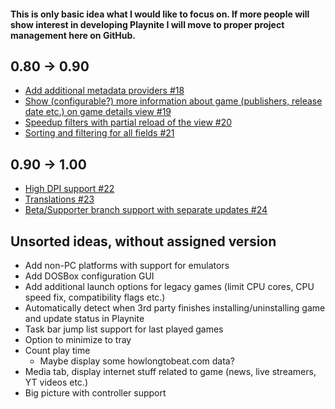 #### This is only basic idea what I would like to focus on. If more people will show interest in developing Playnite I will move to proper project management here on GitHub.

## 0.80 -> 0.90

* [Add additional metadata providers #18](../issues/18)
* [Show (configurable?) more information about game (publishers, release date etc.) on game details view #19](../issues/19)
* [Speedup filters with partial reload of the view #20](../issues/20)
* [Sorting and filtering for all fields #21](../issues/21)

## 0.90 -> 1.00
* [High DPI support #22](../issues/22)
* [Translations #23](../issues/23)
* [Beta/Supporter branch support with separate updates #24](../issues/24)

## Unsorted ideas, without assigned version
* Add non-PC platforms with support for emulators
* Add DOSBox configuration GUI
* Add additional launch options for legacy games (limit CPU cores, CPU speed fix, compatibility flags etc.)
* Automatically detect when 3rd party finishes installing/uninstalling game and update status in Playnite
* Task bar jump list support for last played games
* Option to minimize to tray
* Count play time
    * Maybe display some howlongtobeat.com data?
* Media tab, display internet stuff related to game (news, live streamers, YT videos etc.)
* Big picture with controller support